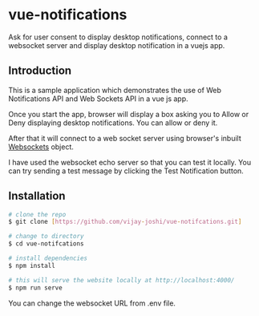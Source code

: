 # vue-notifications

Ask for user consent to display desktop notifications, connect to a websocket server and display desktop notification in a vuejs app.


## Introduction

This is a sample application which demonstrates the use of Web Notifications API and Web Sockets API in a vue js app.

Once you start the app, browser will display a box asking you to Allow or Deny displaying desktop notifications. You can allow or deny it.

After that it will connect to a web socket server using browser's inbuilt [Websockets](https://developer.mozilla.org/en-US/docs/Web/API/WebSocket) object.

I have used the websocket echo server so that you can test it locally. You can try sending a test  message by clicking the Test Notification button.

## Installation

```sh
# clone the repo
$ git clone [https://github.com/vijay-joshi/vue-notifcations.git]

# change to directory
$ cd vue-notifcations

# install dependencies
$ npm install

# this will serve the website locally at http://localhost:4000/
$ npm run serve

```

You can change the websocket URL from .env file.
